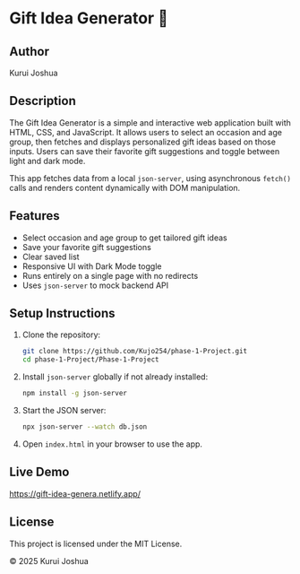 # Gift Idea Generator 🎁

## Author
Kurui Joshua

## Description
The Gift Idea Generator is a simple and interactive web application built with HTML, CSS, and JavaScript. It allows users to select an occasion and age group, then fetches and displays personalized gift ideas based on those inputs. Users can save their favorite gift suggestions and toggle between light and dark mode.

This app fetches data from a local `json-server`, using asynchronous `fetch()` calls and renders content dynamically with DOM manipulation.

## Features
- Select occasion and age group to get tailored gift ideas
- Save your favorite gift suggestions
- Clear saved list
- Responsive UI with Dark Mode toggle
- Runs entirely on a single page with no redirects
- Uses `json-server` to mock backend API

## Setup Instructions

1. Clone the repository:
   ```bash
   git clone https://github.com/Kujo254/phase-1-Project.git
   cd phase-1-Project/Phase-1-Project
   ```

2. Install `json-server` globally if not already installed:
   ```bash
   npm install -g json-server
   ```

3. Start the JSON server:
   ```bash
   npx json-server --watch db.json
   ```

4. Open `index.html` in your browser to use the app.

## Live Demo
https://gift-idea-genera.netlify.app/
## License
This project is licensed under the MIT License.

© 2025 Kurui Joshua

